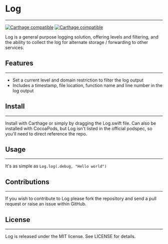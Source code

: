 # Log
___

[![Carthage compatible](https://img.shields.io/badge/Carthage-compatible-4BC51D.svg?style=flat)](https://github.com/niceagency/Log) [![Carthage compatible](https://img.shields.io/badge/twitter-%40niceagency-blue.svg)](https://twitter.com/niceagency)

Log is a general purpose logging solution, offering levels and filtering, and the ability to collect the log for alternate storage / forwarding to other services.

## Features
___

* Set a current level and domain restriction to filter the log output
* Includes a timestamp, file location, function name and line number in the log output

## Install
___

Install with Carthage or simply by dragging the Log.swift file. Can also be installed with CocoaPods, but Log isn't listed in the official podspec, so you'll need to direct reference the repo.

## Usage
___

It's as simple as `Log.log(.debug, "Hello world")`

## Contributions
___

If you wish to contribute to Log please fork the repository and send a pull request or raise an issue within GitHub.

## License
___

Log is released under the MIT license. See LICENSE for details.
